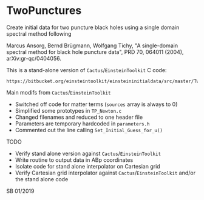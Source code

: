 # TwoPunctures

Create initial data for two puncture black holes using a single domain
spectral method following

Marcus Ansorg, Bernd Brügmann, Wolfgang Tichy,
"A single-domain spectral method for black hole puncture data",
PRD 70, 064011 (2004), arXiv:gr-qc/0404056.


This is a stand-alone version of `Cactus`/`EinsteinToolkit` C code:

```
https://bitbucket.org/einsteintoolkit/einsteininitialdata/src/master/TwoPunctures/
```

Main modifs from `Cactus`/`EinsteinToolkit`

 * Switched off code for matter terms (`sources` array is always to 0)
 * Simplified some prototypes in `TP_Newton.c` 
 * Changed filenames and reduced to one header file
 * Parameters are temporary hardcoded in `parameters.h`
 * Commented out the line calling `Set_Initial_Guess_for_u()`
 
TODO

 * Verify stand alone version against `Cactus`/`EinsteinToolkit`
 * Write routine to output data in ABp coordinates
 * Isolate code for stand alone interpolator on Cartesian grid
 * Verify Cartesian grid interpolator against `Cactus`/`EinsteinToolkit` and/or the stand alone code

SB 01/2019
